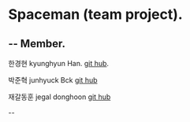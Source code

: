 # Spaceman (team project).  
--
Member.  
--
한경현
kyunghyun Han. [git hub](https://github.com/kyunghyunHan).  


박준혁
junhyuck Bck [git hub]()


재갈동훈
jegal donghoon [git hub]() 
   
--
